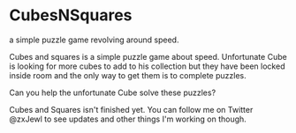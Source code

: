 # CubesNSquares
a simple puzzle game revolving around speed.

Cubes and squares is a simple puzzle game about speed.
Unfortunate Cube is looking for more cubes to add to his collection but they have been locked inside room and the only way to get them is to complete puzzles.

Can you help the unfortunate Cube solve these puzzles?

Cubes and Squares isn't finished yet. You can follow me on Twitter @zxJewl to see updates and other things I'm working on though.
